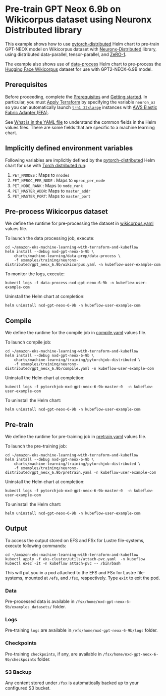 # Pre-train GPT Neox 6.9b on Wikicorpus dataset using Neuronx Distributed library

This example shows how to use [pytorch-distributed](../../../charts/machine-learning/training/pytorchjob-distributed/Chart.yaml) Helm chart to pre-train GPT-NEOX model on Wikicorpus dataset with [Neuronx-Distributed](https://github.com/aws-neuron/neuronx-distributed/tree/main) library, using distributed data-parallel, tensor-parallel, and [ZeRO-1](https://pytorch.org/tutorials/recipes/zero_redundancy_optimizer.html). 

The example also shows use of [data-process](../../../charts/machine-learning/data-prep/data-process/Chart.yaml) Helm chart to pre-process the [Hugging Face Wikicorpus](https://huggingface.co/datasets/wikicorpus) dataset for use with GPT2-NEOX-6.9B model.

## Prerequisites

Before proceeding, complete the [Prerequisites](../../../../README.md#prerequisites) and [Getting started](../../../../README.md#getting-started). In particular, you must [Apply Terraform](../../../../README.md#apply-terraform) by specifying the variable `neuron_az` so you can automatically launch [`trn1.32xlarge`](https://aws.amazon.com/ec2/instance-types/trn1/) instances with [AWS Elastic Fabric Adapter (EFA)](https://aws.amazon.com/hpc/efa/).

See [What is in the YAML file](../../../../README.md#yaml-recipes) to understand the common fields in the Helm values files. There are some fields that are specific to a machine learning chart.


## Implicitly defined environment variables

Following variables are implicitly defined by the [pytorch-distributed](../../../charts/machine-learning/training/pytorchjob-distributed/Chart.yaml) Helm chart for use with [Torch distributed run](https://github.com/pytorch/pytorch/blob/main/torch/distributed/run.py):

1. `PET_NNODES` : Maps to `nnodes`
2. `PET_NPROC_PER_NODE` : Maps to `nproc_per_node` 
3. `PET_NODE_RANK` : Maps to `node_rank` 
4. `PET_MASTER_ADDR`: Maps to `master_addr` 
5. `PET_MASTER_PORT`: Maps to `master_port`

## Pre-process Wikicorpus dataset

We define the runtime for pre-processing the dataset in [wikicorpus.yaml](./wikicorpus.yaml) values file. 

To launch the data processing job, execute:

    cd ~/amazon-eks-machine-learning-with-terraform-and-kubeflow
    helm install --debug nxd-gpt-neox-6-9b \
        charts/machine-learning/data-prep/data-process \
        -f examples/training/neuronx-distributed/gpt_neox_6.9b/wikicorpus.yaml -n kubeflow-user-example-com

To monitor the logs, execute:

    kubectl logs -f data-process-nxd-gpt-neox-6-9b -n kubeflow-user-example-com

Uninstall the Helm chart at completion:

    helm uninstall nxd-gpt-neox-6-9b -n kubeflow-user-example-com

## Compile

We define the runtime for the compile job in [compile.yaml](./compile.yaml) values file. 

To launch compile job:

    cd ~/amazon-eks-machine-learning-with-terraform-and-kubeflow
    helm install --debug nxd-gpt-neox-6-9b \
        charts/machine-learning/training/pytorchjob-distributed \
        -f examples/training/neuronx-distributed/gpt_neox_6.9b/compile.yaml -n kubeflow-user-example-com

Uninstall the Helm chart at completion:

    kubectl logs -f pytorchjob-nxd-gpt-neox-6-9b-master-0  -n kubeflow-user-example-com

To uninstall the Helm chart:

    helm uninstall nxd-gpt-neox-6-9b -n kubeflow-user-example-com

## Pre-train

We define the runtime for pre-training job in [pretrain.yaml](./pretrain.yaml) values file. 

To launch the pre-training job:

    cd ~/amazon-eks-machine-learning-with-terraform-and-kubeflow
    helm install --debug nxd-gpt-neox-6-9b \
        charts/machine-learning/training/pytorchjob-distributed \
        -f examples/training/neuronx-distributed/gpt_neox_6.9b/pretrain.yaml -n kubeflow-user-example-com

Uninstall the Helm chart at completion:

    kubectl logs -f pytorchjob-nxd-gpt-neox-6-9b-master-0  -n kubeflow-user-example-com

To uninstall the Helm chart:

    helm uninstall nxd-gpt-neox-6-9b -n kubeflow-user-example-com

## Output

To access the output stored on EFS and FSx for Lustre file-systems, execute following commands:

    cd ~/amazon-eks-machine-learning-with-terraform-and-kubeflow
    kubectl apply -f eks-cluster/utils/attach-pvc.yaml  -n kubeflow
    kubectl exec -it -n kubeflow attach-pvc -- /bin/bash

This will put you in a pod attached to the  EFS and FSx for Lustre file-systems, mounted at `/efs`, and `/fsx`, respectively. Type `exit` to exit the pod.

### Data

Pre-processed data is available in `/fsx/home/nxd-gpt-neox-6-9b/examples_datasets/` folder.

### Logs

Pre-training `logs` are available in `/efs/home/nxd-gpt-neox-6-9b/logs` folder. 

### Checkpoints

Pre-training `checkpoints`, if any, are available in `/fsx/home/nxd-gpt-neox-6-9b/checkpoints` folder. 

### S3 Backup

Any content stored under `/fsx` is automatically backed up to your configured S3 bucket.